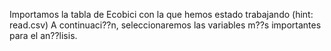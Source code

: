Importamos la tabla de Ecobici con la que hemos estado trabajando (hint: read.csv) 
A continuaci??n, seleccionaremos las variables m??s importantes para el an??lisis.
